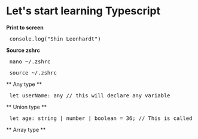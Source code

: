 # Let's start learning Typescript

**Print to screen**
<pre> console.log("Shin Leonhardt") </pre>

**Source zshrc**
<pre> nano ~/.zshrc </pre>
<pre> source ~/.zshrc </pre>

** Any type **
<pre> let userName: any // this will declare any variable </pre>

** Union type **
<pre> let age: string | number | boolean = 36; // This is called Union type, anything beside this type will automatically error </pre>

** Array type **